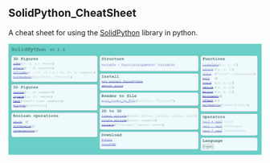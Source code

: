 ## SolidPython_CheatSheet
 A cheat sheet for using the [SolidPython](https://solidpython.readthedocs.io/en/latest/) library in python.


![screenshot](screenshot.png)